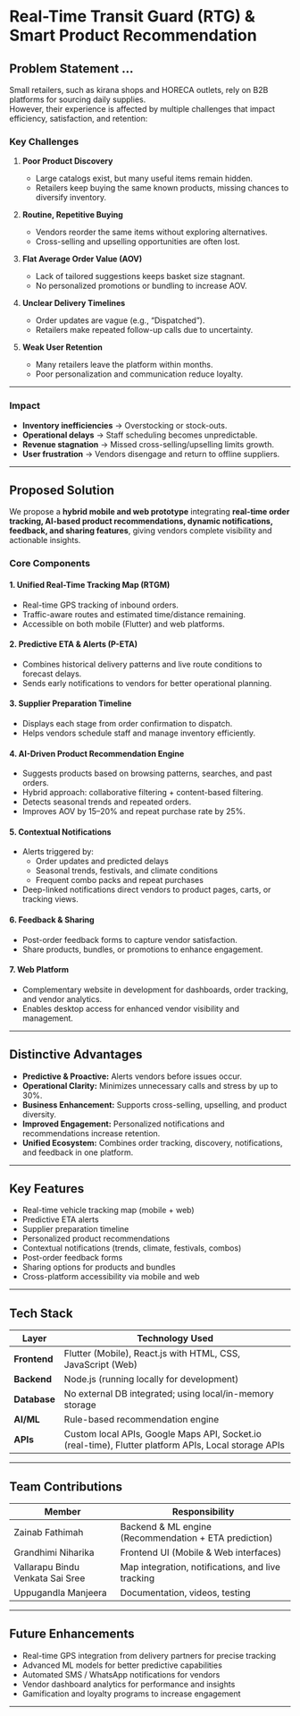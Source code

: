 # Real-Time Transit Guard (RTG) & Smart Product Recommendation

## Problem Statement ... 

Small retailers, such as kirana shops and HORECA outlets, rely on B2B platforms for sourcing daily supplies.  
However, their experience is affected by multiple challenges that impact efficiency, satisfaction, and retention:  

### Key Challenges  
1. **Poor Product Discovery**  
   - Large catalogs exist, but many useful items remain hidden.  
   - Retailers keep buying the same known products, missing chances to diversify inventory.  

2. **Routine, Repetitive Buying**  
   - Vendors reorder the same items without exploring alternatives.  
   - Cross-selling and upselling opportunities are often lost.  

3. **Flat Average Order Value (AOV)**  
   - Lack of tailored suggestions keeps basket size stagnant.  
   - No personalized promotions or bundling to increase AOV.  

4. **Unclear Delivery Timelines**  
   - Order updates are vague (e.g., “Dispatched”).  
   - Retailers make repeated follow-up calls due to uncertainty.  

5. **Weak User Retention**  
   - Many retailers leave the platform within months.  
   - Poor personalization and communication reduce loyalty.  

---

###  Impact  
- **Inventory inefficiencies** → Overstocking or stock-outs.  
- **Operational delays** → Staff scheduling becomes unpredictable.  
- **Revenue stagnation** → Missed cross-selling/upselling limits growth.  
- **User frustration** → Vendors disengage and return to offline suppliers.  

---

## Proposed Solution
We propose a **hybrid mobile and web prototype** integrating **real-time order tracking, AI-based product recommendations, dynamic notifications, feedback, and sharing features**, giving vendors complete visibility and actionable insights.  

### Core Components

#### 1. Unified Real-Time Tracking Map (RTGM)
- Real-time GPS tracking of inbound orders.  
- Traffic-aware routes and estimated time/distance remaining.  
- Accessible on both mobile (Flutter) and web platforms.  

#### 2. Predictive ETA & Alerts (P-ETA)
- Combines historical delivery patterns and live route conditions to forecast delays.  
- Sends early notifications to vendors for better operational planning.  

#### 3. Supplier Preparation Timeline
- Displays each stage from order confirmation to dispatch.  
- Helps vendors schedule staff and manage inventory efficiently.  

#### 4. AI-Driven Product Recommendation Engine
- Suggests products based on browsing patterns, searches, and past orders.  
- Hybrid approach: collaborative filtering + content-based filtering.  
- Detects seasonal trends and repeated orders.  
- Improves AOV by 15–20% and repeat purchase rate by 25%.  

#### 5. Contextual Notifications
- Alerts triggered by:  
  - Order updates and predicted delays  
  - Seasonal trends, festivals, and climate conditions  
  - Frequent combo packs and repeat purchases  
- Deep-linked notifications direct vendors to product pages, carts, or tracking views.  

#### 6. Feedback & Sharing
- Post-order feedback forms to capture vendor satisfaction.  
- Share products, bundles, or promotions to enhance engagement.  

#### 7. Web Platform
- Complementary website in development for dashboards, order tracking, and vendor analytics.  
- Enables desktop access for enhanced vendor visibility and management.  

---

## Distinctive Advantages
- **Predictive & Proactive:** Alerts vendors before issues occur.  
- **Operational Clarity:** Minimizes unnecessary calls and stress by up to 30%.  
- **Business Enhancement:** Supports cross-selling, upselling, and product diversity.  
- **Improved Engagement:** Personalized notifications and recommendations increase retention.  
- **Unified Ecosystem:** Combines order tracking, discovery, notifications, and feedback in one platform.  

---

## Key Features
- Real-time vehicle tracking map (mobile + web)  
- Predictive ETA alerts  
- Supplier preparation timeline  
- Personalized product recommendations  
- Contextual notifications (trends, climate, festivals, combos)  
- Post-order feedback forms  
- Sharing options for products and bundles  
- Cross-platform accessibility via mobile and web  

---

## Tech Stack

| **Layer**    | **Technology Used** |
|--------------|----------------------|
| **Frontend** | Flutter (Mobile), React.js with HTML, CSS, JavaScript (Web) |
| **Backend**  | Node.js (running locally for development) |
| **Database** | No external DB integrated; using local/in-memory storage |
| **AI/ML**    | Rule-based recommendation engine |
| **APIs**     | Custom local APIs, Google Maps API, Socket.io (real-time), Flutter platform APIs, Local storage APIs |

---

## Team Contributions

| Member | Responsibility |
|--------|----------------|
| Zainab Fathimah | Backend & ML engine (Recommendation + ETA prediction) |
| Grandhimi Niharika | Frontend UI (Mobile & Web interfaces) |
| Vallarapu Bindu Venkata Sai Sree| Map integration, notifications, and live tracking |
| Uppugandla Manjeera | Documentation, videos, testing |

---

## Future Enhancements
- Real-time GPS integration from delivery partners for precise tracking  
- Advanced ML models for better predictive capabilities  
- Automated SMS / WhatsApp notifications for vendors  
- Vendor dashboard analytics for performance and insights  
- Gamification and loyalty programs to increase engagement  

---

